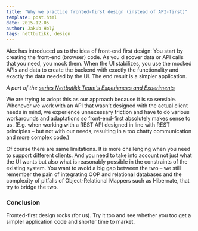 ```yaml
---
title: "Why we practice fronted-first design (instead of API-first)"
template: post.html
date: 2015-12-05
author: Jakub Holý
tags: nettbutikk, design
---
```

Alex has introduced us to the idea of front-end first design: You start by creating the front-end (browser) code. As you discover data or API calls that you need, you mock them. When the UI stabilizes, you use the mocked APIs and data to create the backend with exactly the functionality and exactly the data needed by the UI. The end result is a simpler application.

*A part of the [series Nettbutikk Team's Experiences and Experiments](/tech-blog/tags/nettbutikk)*

We are trying to adopt this as our approach because it is so sensible. Whenever we work with an API that wasn’t designed with the actual client needs in mind, we experience unnecessary friction and have to do various workarounds and adaptations so front-end-first absolutely makes sense to us. (E.g. when working with a REST API designed in line with REST principles – but not with our needs, resulting in a too chatty communication and more complex code.)

Of course there are same limitations. It is more challenging when you need to support different clients. And you need to take into account not just what the UI wants but also what is reasonably possible in the constraints of the existing system. You want to avoid a big gap between the two – we still remember the pain of integrating OOP and relational databases and the complexity of pitfalls of Object-Relational Mappers such as Hibernate, that try to bridge the two.

### Conclusion

Fronted-first design rocks (for us). Try it too and see whether you too get a simpler application code and shorter time to market.
